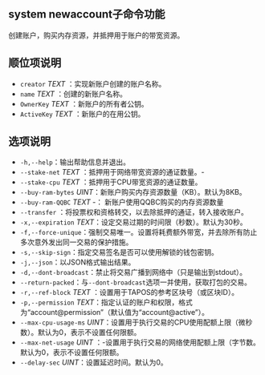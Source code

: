 ## system newaccount子命令功能

创建账户，购买内存资源，并抵押用于账户的带宽资源。


## 顺位项说明

- `creator` _TEXT_ ：实现新账户创建的账户名称。
- `name` _TEXT_  ：创建的新账户名称。
- `OwnerKey` _TEXT_ ：新账户的所有者公钥。
- `ActiveKey` _TEXT_  ：新账户的在用公钥。

## 选项说明

- `-h,--help`：输出帮助信息并退出。
- `--stake-net` _TEXT_ ：抵押用于网络带宽资源的通证数量。-
- `--stake-cpu` _TEXT_  ：抵押用于CPU带宽资源的通证数量。
- `--buy-ram-bytes` _UINT_：新账户购买内存资源数量（KB）。默认为8KB。
- `--buy-ram-QQBC` _TEXT_ -： 新账户使用QQBC购买的内存资源数量
- `--transfer` ：将投票权和资格转交，以去除抵押的通证，转入接收账户。
- `-x,--expiration` _TEXT_：设定交易过期的时间限（秒数）。默认为30秒。
- `-f,--force-unique`：强制交易唯一。设置将耗费额外带宽，并去除所有防止多次意外发出同一交易的保护措施。
- `-s,--skip-sign`：指定交易签名是否可以使用解锁的钱包密钥。
- `-j,--json`：以JSON格式输出结果。
- `-d,--dont-broadcast`：禁止将交易广播到网络中（只是输出到stdout）。
- `--return-packed`：与`--dont-broadcast`选项一并使用，获取打包的交易。
- `-r,--ref-block` _TEXT_ ：设置用于TAPOS的参考区块号（或区块ID）。
- `-p,--permission`  _TEXT_：指定认证的账户和权限，格式为“account@permission”（默认值为“account@active”）。
- `--max-cpu-usage-ms` _UINT_：设置用于执行交易的CPU使用配额上限（微秒数）。默认为0，表示不设置任何限额。
- `--max-net-usage` _UINT_ ：-设置用于执行交易的网络使用配额上限（字节数。默认为0，表示不设置任何限额。
- `--delay-sec` _UINT_：设置延迟时间。默认为0。
